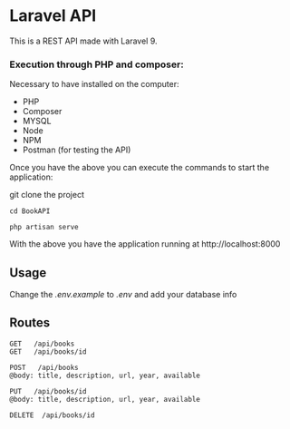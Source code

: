 # Laravel API

This is a REST API made with Laravel 9.

### Execution through PHP and composer:

Necessary to have installed on the computer:

* PHP
* Composer
* MYSQL
* Node
* NPM
* Postman (for testing the API)

Once you have the above you can execute the commands to start the application:

git clone the project

```cd BookAPI```
 
```php artisan serve```

With the above you have the application running at http://localhost:8000

## Usage

Change the *.env.example* to *.env* and add your database info

## Routes

```
GET   /api/books
GET   /api/books/id

POST   /api/books
@body: title, description, url, year, available

PUT   /api/books/id
@body: title, description, url, year, available

DELETE  /api/books/id
```

